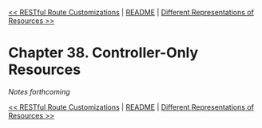 [&lt;&lt; RESTful Route Customizations](ch37-restful-route-customizations.md) | [README](README.md) | [Different Representations of Resources &gt;&gt;](ch39-different-representations-of-resources.md)

# Chapter 38. Controller-Only Resources

*Notes forthcoming*

[&lt;&lt; RESTful Route Customizations](ch37-restful-route-customizations.md) | [README](README.md) | [Different Representations of Resources &gt;&gt;](ch39-different-representations-of-resources.md)